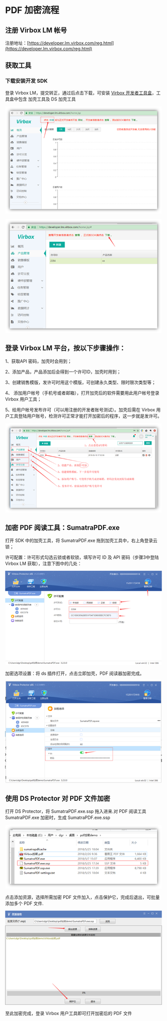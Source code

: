 # PDF 加密流程

## **注册 Virbox LM 帐号**

注册地址：[https://developer.lm.virbox.com/reg.html](https://developer.lm.virbox.com/reg.html)

## **获取工具**

### 下载安装开发 SDK

登录 Virbox LM，提交转正，通过后点击下载，可安装 [Virbox 开发者工具盒](/virboxtools/virbox-kai-fa-zhe-gong-ju-he.md)，工具盒中包含 加壳工具及 DS 加壳工具

![](/assets/virbox_zhuanzhan.png)

![](/assets/virbox_sdk.png)

## 登录 Virbox LM 平台，按以下步骤操作：

1、获取API 密码，加壳时会用到；

2、添加产品，产品添加后会得到一个许可ID，加壳时用到；

3、创建销售模版，发许可时用这个模版，可创建永久类型、限时限次类型等；

4、 添加用户帐号（手机号或者邮箱），打开加壳后的软件需要用此用户帐号登录 Virbox 用户工具；

5、给用户帐号发布许可（可以用注册的开发者账号测试）。加壳后需在 Virbox 用户工具登陆用户账号，检测许可正常才能打开加密后的程序，这一步就是发许可。

![](/assets/pdf003.png)

## **加密 PDF 阅读工具：SumatraPDF.exe**

打开 SDK 中的加壳工具，将 SumatraPDF.exe 拖到加壳工具中，右上角登录云锁；

许可配置：许可形式勾选云锁或者软锁，填写许可 ID 及 API 密码（步骤3中登陆 Virbox LM 获取），注意下图中的几处：

![](/assets/pdf004.png)

加密选项设置：将 ds 插件打开，点击立即加壳，PDF 阅读器加密完成。

![](/assets/PDF005.png)

## 使用 DS Protector 对 PDF 文件加密

打开 DS Protector，将 SumatraPDF.exe.ssp 拖入进来.对 PDF 阅读工具 SumatraPDF.exe 加密时，生成 SumatraPDF.exe.ssp

![](/assets/pdf008.png)

点击添加资源，选择所需加密 PDF 文件加入，点击保护它，完成后退出，可批量添加多个 PDF 文件.

![](/assets/pdf009.png)

至此加密完成，登录 Virbox 用户工具即可打开加密后的 PDF 文件

